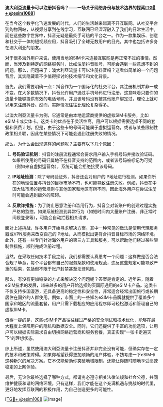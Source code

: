 **澳大利亞流量卡可以注册抖音吗？——一场关于网络身份与技术边界的探索[[TG💪+ @esim1088](https://t.me/s/esim1088)]**

在当今这个数字化飞速发展的时代，人们的生活越来越离不开互联网。从社交平台到购物网站，从视频分享到在线学习，互联网已经深深融入了我们的日常生活中。而在这些数字世界中，抖音无疑是最炙手可热的平台之一。作为一款集娱乐、创意和社交于一体的短视频应用，抖音吸引了全球无数用户的目光，其中也包括许多身在澳大利亚的朋友。

对于很多海外用户来说，使用当地的SIM卡来连接互联网是再正常不过的事情。然而，当涉及到特定的网络服务时，比如注册抖音账号，可能会遇到一些意想不到的问题。那么，问题来了：澳大利亞流量卡可以注册抖音吗？这看似简单的一个问题背后，其实隐藏着不少值得探讨的技术细节和文化背景。

首先，我们需要明确一点：抖音作为一个国际化的社交平台，其注册机制并非一成不变。在大多数情况下，抖音允许用户通过手机号码进行注册，这意味着只要你的流量卡能够提供有效的电话号码，并且该号码没有被其他账户绑定过，理论上就可以用来注册抖音。然而，实际情况往往比理论复杂得多。

以澳大利亞流量卡为例，它通常是由本地运营商提供的虚拟SIM卡服务，比如eSIM卡或实体卡。这类卡的优点在于灵活性高，用户可以根据需要选择不同的套餐和资费计划。但是，由于这些卡的号码可能属于虚拟运营商，或者与某些限制性政策相关联，因此在某些情况下可能会遇到注册失败的情况。

那么，为什么会出现这样的问题呢？主要有以下几个原因：

1. **号码验证机制**：抖音的注册流程通常会要求用户输入手机号码并接收验证码。如果所使用的号码归属地不在抖音支持的范围内，或者该号码被标记为可疑（例如来自虚拟运营商），系统可能会拒绝接受该号码。

2. **IP地址检测**：除了号码验证外，抖音还会对用户的IP地址进行检测。如果你所在的地理位置与抖音的目标市场不符，也可能导致注册失败。例如，抖音在中国大陆市场的运营规则与其他国家和地区有所不同，因此海外用户在尝试注册时可能会遇到额外的障碍。

3. **反欺诈措施**：为了防止恶意注册和滥用行为，抖音会对新账户的创建过程实施严格的监控。如果系统检测到异常行为（如短时间内大量账户注册、非正常时间段登录等），可能会自动拦截相关请求。

面对上述挑战，许多用户开始寻求解决方案。其中一种常见的做法是使用代理服务器或VPN服务来改变自己的IP地址，从而模拟出更符合抖音目标市场的网络环境。此外，还有一些专门针对海外用户的第三方工具和服务，可以帮助他们绕过某些限制性措施，顺利完成注册过程。

当然，在采取任何技术手段之前，我们都需要认真思考一个问题：这样做是否合法合规？毕竟，每个平台都有自己的服务条款和使用规范，违反这些规定可能导致严重的后果，包括但不限于账户封禁甚至法律风险。

那么，有没有更加稳妥的方式来解决这个问题呢？答案是肯定的。近年来，随着eSIM技术的发展，越来越多的用户开始选择购买国际通用的eSIM卡产品。这类卡不仅支持多国漫游，还具备更高的稳定性和安全性，非常适合经常出国旅行或长期居住在国外的人群使用。例如，市面上的一些知名eSIM卡品牌就提供了覆盖多个国家和地区的流量套餐，用户只需下载相应的应用程序即可轻松激活和管理自己的虚拟SIM卡。

值得一提的是，这些eSIM卡产品往往经过严格的安全测试和技术优化，能够在最大程度上保障用户的隐私和数据安全。同时，它们还提供了丰富的功能选项，让用户可以根据实际需求自由切换网络运营商和服务套餐，真正实现“一张卡走遍天下”的理想状态。

综上所述，虽然使用澳大利亞流量卡注册抖音并非完全没有可能，但确实存在一定的技术和政策障碍。如果你希望获得更加顺畅的用户体验，不妨考虑一下eSIM卡这种新兴的解决方案。它不仅能帮助你突破地域限制，还能让你随时随地享受高速稳定的上网体验。

最后，无论你最终选择了哪种方式，都请务必遵守相关法律法规和社会公德，共同维护健康和谐的网络环境。只有这样，我们才能在这个充满机遇与挑战的时代里，更好地发挥互联网的积极作用，为自己创造更多的可能性。

[[TG💪+ @esim1088](https://t.me/s/esim1088) ![Image](https://i.postimg.cc/4NQfJmqS/Snipaste-2025-05-13-00-14-12.png)]